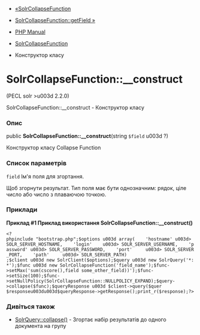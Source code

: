 - [«SolrCollapseFunction](class.solrcollapsefunction.md)
- [SolrCollapseFunction::getField
»](solrcollapsefunction.getfield.md)

- [PHP Manual](index.md)
- [SolrCollapseFunction](class.solrcollapsefunction.md)
- Конструктор класу

# SolrCollapseFunction::\_\_construct

(PECL solr \>u003d 2.2.0)

SolrCollapseFunction::\_\_construct - Конструктор класу

### Опис

public **SolrCollapseFunction::\_\_construct**(string `$field` u003d ?)

Конструктор класу Collapse Function

### Список параметрів

`field`
Ім'я поля для згортання.

Щоб згорнути результат. Тип поля має бути однозначним: рядок,
ціле число або число з плаваючою точкою.

### Приклади

**Приклад #1 Приклад використання
**SolrCollapseFunction::\_\_construct()****

` <?phpinclude "bootstrap.php";$options u003d array(    'hostname' u003d> SOLR_SERVER_HOSTNAME,    'login'    u003d> SOLR_SERVER_USERNAME,    'password' u003d> SOLR_SERVER_PASSWORD,    'port'     u003d> SOLR_SERVER_PORT,    'path'     u003d> SOLR_SERVER_PATH) ;$client u003d new SolrClient($options);$query u003d new SolrQuery('*:*');$func u003d new SolrCollapseFunction('field_name');$func->setMax('sum(cscore(),field some_other_field))');$func->setSize(100);$func->setNullPolicy(SolrCollapseFunction::NULLPOLICY_EXPAND);$query->collapse($func);$queryResponse u003d $client->query($quer $responseu003du003d$queryResponse->getResponse();print_r($response);?> `

### Дивіться також

- [SolrQuery::collapse()](solrquery.collapse.md) - Згортає набір
результатів до одного документа на групу
